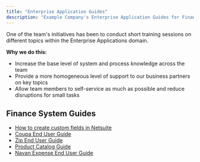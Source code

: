 ```yaml
---
title: "Enterprise Application Guides"
description: "Example Company's Enterprise Application Guides for Finance Systems"
---
```


<link rel="stylesheet" type="text/css" href="/stylesheets/biztech.css" />

One of the team's initiatives has been to conduct short training sessions on different topics within the Enterprise Applications domain.

**Why we do this:**

- Increase the base level of system and process knowledge across the team
- Provide a more homogeneous level of support to our business partners on key topics
- Allow team members to self-service as much as possible and reduce disruptions for small tasks

## Finance System Guides

- [How to create custom fields in Netsuite](ns-custom-field/)
- [Coupa End User Guide](coupa-guide/)
- [Zip End User Guide](zip-guide/)
- [Product Catalog Guide](product-catalog/)
- [Navan Expense End User Guide](navan-expense-guide/)
